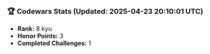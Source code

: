 ### 🏆 Codewars Stats (Updated: 2025-04-23 20:10:01 UTC)

- **Rank:** 8 kyu
- **Honor Points:** 3
- **Completed Challenges:** 1
